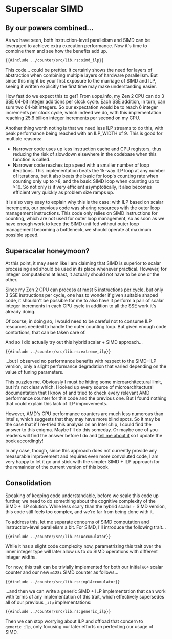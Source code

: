 # Superscalar SIMD

## By our powers combined...

As we have seen, both instruction-level parallelism and SIMD can be leveraged to
achieve extra execution performance. Now it's time to combine them and see how
the benefits add up.

```rust,no_run
{{#include ../counter/src/lib.rs:simd_ilp}}
```

This code... could be prettier. It certainly shows the need for layers of
abstraction when combining multiple layers of hardware parallelism. But since
this might be your first exposure to the marriage of SIMD and ILP, seeing it
written explicitly the first time may make understanding easier.

How fast do we expect this to get? From uops.info, my Zen 2 CPU can do 3 SSE
64-bit integer additions per clock cycle. Each SSE addition, in turn, can sum
two 64-bit integers. So our expectation would be to reach 6 integer increments
per clock cycle, which indeed we do, with this implementation reaching 25.6
billion integer increments per second on my CPU.

Another thing worth noting is that we need less ILP streams to do this, with
peak performance being reached with an ILP_WIDTH of 9. This is good for multiple
reasons:

- Narrower code uses up less instruction cache and CPU registers, thus reducing
  the risk of slowdown elsewhere in the codebase when this function is called.
- Narrower code reaches top speed with a smaller number of loop iterations.
  This implementation beats the 15-way ILP loop at any number of iterations,
  but it also beats the basic for loop's counting rate when counting only up
  to >8, and the basic SIMD loop when counting up to >16. So not only is it very
  efficient asymptotically, it also becomes efficient very quickly as problem
  size ramps up.

It is also very easy to explain why this is the case: with ILP based on scalar
increments, our previous code was sharing resources with the outer loop
management instructions. This code only relies on SIMD instructions for
counting, which are not used for outer loop management, so as soon as we have
enough work to keep the SIMD unit fed without outer loop management becoming a
bottleneck, we should operate at maximum possible speed.



## Superscalar honeymoon?

At this point, it may seem like I am claiming that SIMD is superior to scalar
processing and should be used in its place whenever practical. However, for
integer computations at least, it actually should not have to be one or the
other.

Since my Zen 2 CPU can process at most
[5 instructions per cycle](https://travisdowns.github.io/blog/2019/06/11/speed-limits.html#pipeline-width),
but only 3 SSE instructions per cycle, one has to wonder if given suitable
shaped code, it shouldn't be possible for me to also have it perform a pair of
scalar integer increments in each CPU cycle in addition to all the SSE work
it's already doing.

Of course, in doing so, I would need to be careful not to consume ILP resources
needed to handle the outer counting loop. But given enough code contortions,
that can be taken care of.

And so I did actually try out this hybrid scalar + SIMD approach...

```rust,no_run
{{#include ../counter/src/lib.rs:extreme_ilp}}
```

...but I observed no performance benefits with respect to the SIMD+ILP version,
only a slight performance degradation that varied depending on the value of
tuning parameters.

This puzzles me. Obviously I must be hitting some microarchitectural limit, but
it's not clear which. I looked up every source of microarchitectural
documentation that I know of and tried to check every relevant AMD performance
counter for this code and the previous one. But I found nothing that could
explain this lack of ILP improvements.

However, AMD's CPU performance counters are much less numerous than Intel's,
which suggests that they may have more blind spots. So it may be the case that
if I re-tried this analysis on an Intel chip, I could find the answer to this
enigma. Maybe I'll do this someday. Or maybe one of you readers will find the
answer before I do and
[tell me about it](https://github.com/HadrienG2/code-that-counts/issues) so I
update the book accordingly!

In any case, though, since this approach does not currently provide any
measurable improvement and requires even more convoluted code, I am very happy
to let it go and stick with the simpler SIMD + ILP approach for the remainder of
the current version of this book.


## Consolidation

Speaking of keeping code understandable, before we scale this code up further,
we need to do something about the cognitive complexity of the SIMD + ILP
solution. While less scary than the hybrid scalar + SIMD version, this code
still feels too complex, and we're far from being done with it.

To address this, let me separate concerns of SIMD computation and
instruction-level parallelism a bit. For SIMD, I'll introduce the following
trait...

```rust,no_run
{{#include ../counter/src/lib.rs:Accumulator}}
```

While it has a slight code complexity now, parametrizing this trait over the
inner integer type will later allow us to do SIMD operations with different
integer widths.

For now, this trait can be trivially implemented for both our initial `u64`
scalar counter and our new `m128i` SIMD counter as follows...

```rust,no_run
{{#include ../counter/src/lib.rs:implAccumulator}}
```

...and then we can write a generic SIMD + ILP implementation that can work with
terms of any implementation of this trait, which effectively supersedes all of
our previous `_ilp` implementations:

```rust,no_run
{{#include ../counter/src/lib.rs:generic_ilp}}
```

Then we can stop worrying about ILP and offload that concern to `generic_ilp`,
only focusing our later efforts on perfecting our usage of SIMD.
